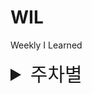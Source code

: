 # WIL
Weekly I Learned
<!------------------------------ 주차별 ---------------------------------->
<details>
  <summary style="font-size: 30px;">주차별</summary>
  <!--------------------------- 요일별 --------------------------------->
  <details>
  <summary style="font-size: 20px;">요일별</summary>
    
  </details>
</details>
